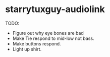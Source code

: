# starrytuxguy-audiolink

TODO:
 * Figure out why eye bones are bad
 * Make Tie respond to mid-low not bass.
 * Make buttons respond.
 * Light up shirt.

